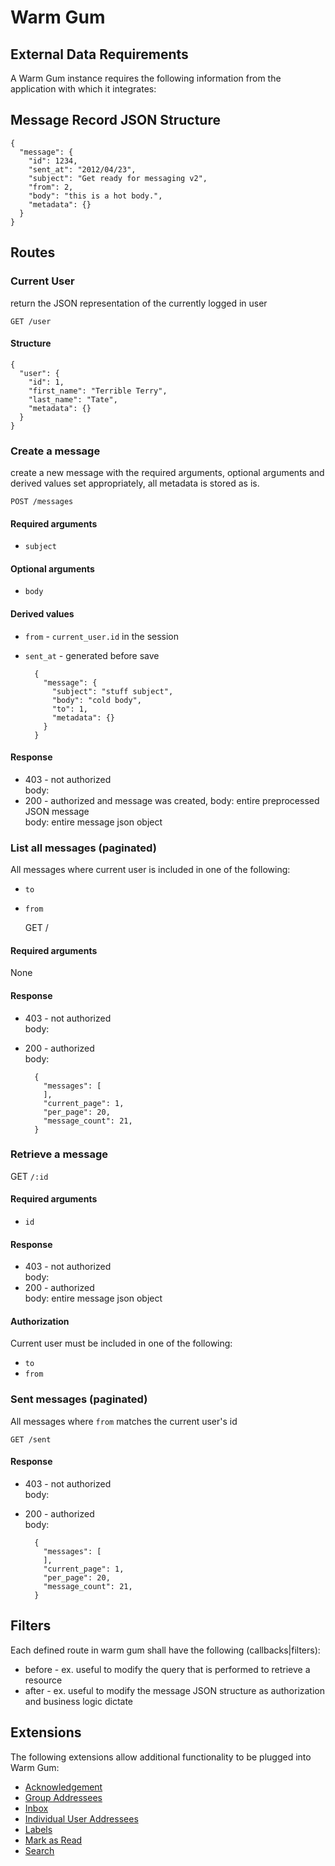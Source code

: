# Warm Gum

## External Data Requirements

A Warm Gum instance requires the following information from the application with which it integrates:

## Message Record JSON Structure

    {
      "message": {
        "id": 1234,
        "sent_at": "2012/04/23",
        "subject": "Get ready for messaging v2",
        "from": 2,
        "body": "this is a hot body.",
        "metadata": {}
      }
    }

## Routes

### Current User

return the JSON representation of the currently logged in user

    GET /user

#### Structure

    {
      "user": {
        "id": 1,
        "first_name": "Terrible Terry",
        "last_name": "Tate",
        "metadata": {}
      }
    }

### Create a message

create a new message with the required arguments, optional arguments
and derived values set appropriately, all metadata is stored as is.

    POST /messages

#### Required arguments

* `subject`

#### Optional arguments

* `body`

#### Derived values

* `from` - `current_user.id` in the session
* `sent_at` - generated before save

        {
          "message": {
            "subject": "stuff subject",
            "body": "cold body",
            "to": 1,
            "metadata": {}
          }
        }

#### Response

* 403 - not authorized  
  body: <blank>  
* 200 - authorized and message was created, body: entire preprocessed JSON
message  
  body: entire message json object

### List all messages (paginated)

All messages where current user is included in one of the following:

* `to`
* `from`

    GET /

#### Required arguments

None

#### Response

* 403 - not authorized  
  body: <blank>  
* 200 - authorized  
  body:

        {
          "messages": [
          ],
          "current_page": 1,
          "per_page": 20,
          "message_count": 21,
        }

### Retrieve a message

GET `/:id`

#### Required arguments

* `id`

#### Response

* 403 - not authorized  
  body: <blank>  
* 200 - authorized  
  body: entire message json object

#### Authorization

Current user must be included in one of the following:

* `to`
* `from`

### Sent messages (paginated)

All messages where `from` matches the current user's id

    GET /sent

#### Response

* 403 - not authorized  
  body: <blank>  
* 200 - authorized  
  body:

        {
          "messages": [
          ],
          "current_page": 1,
          "per_page": 20,
          "message_count": 21,
        }

## Filters

Each defined route in warm gum shall have the following
(callbacks|filters):

* before - ex. useful to modify the query that is performed to retrieve
  a resource
* after - ex. useful to modify the message JSON structure as
  authorization and business logic dictate

## Extensions

The following extensions allow additional functionality to be plugged
into Warm Gum:

* [Acknowledgement](https://github.com/jackruss/warm_gum/blob/master/extensions/acknowledgement.md)
* [Group Addressees](https://github.com/jackruss/warm_gum/blob/master/extensions/group_addressees.md)
* [Inbox](https://github.com/jackruss/warm_gum/blob/master/extensions/inbox.md)
* [Individual User Addressees](https://github.com/jackruss/warm_gum/blob/master/extensions/individual_addressees.md)
* [Labels](https://github.com/jackruss/warm_gum/blob/master/extensions/labels.md)
* [Mark as Read](https://github.com/jackruss/warm_gum/blob/master/extensions/read.md)
* [Search](https://github.com/jackruss/warm_gum/blob/master/extensions/search.md)
